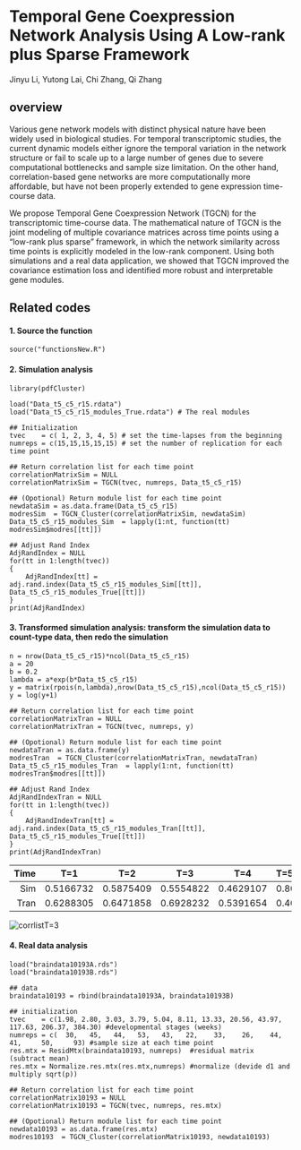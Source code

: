 # Temporal Gene Coexpression Network Analysis Using A Low-rank plus Sparse Framework

Jinyu Li, Yutong Lai, Chi Zhang, Qi Zhang 

## overview

Various gene network models with distinct physical nature have been widely used in biological studies. For temporal transcriptomic studies, the current dynamic models either ignore the temporal variation in the network structure or fail to scale up to a large number of genes due to severe computational bottlenecks and sample size limitation. On the other hand, correlation-based gene networks are more computationally more affordable, but have not been properly extended to gene expression time-course data.

We propose Temporal Gene Coexpression Network (TGCN) for the transcriptomic time-course data. The mathematical nature of TGCN is the joint modeling of multiple covariance matrices across time points using a “low-rank plus sparse” framework, in which the network similarity across time points is explicitly modeled in the low-rank component. Using both simulations and a real data application, we showed that TGCN improved the covariance estimation loss and identified more robust and interpretable gene modules.

## Related codes

#### 1. Source the function
```
source("functionsNew.R")
```
#### 2. Simulation analysis
```
library(pdfCluster)

load("Data_t5_c5_r15.rdata")
load("Data_t5_c5_r15_modules_True.rdata") # The real modules

## Initialization
tvec    = c( 1, 2, 3, 4, 5) # set the time-lapses from the beginning
numreps = c(15,15,15,15,15) # set the number of replication for each time point

## Return correlation list for each time point
correlationMatrixSim = NULL
correlationMatrixSim = TGCN(tvec, numreps, Data_t5_c5_r15)

## (Opotional) Return module list for each time point
newdataSim = as.data.frame(Data_t5_c5_r15)
modresSim  = TGCN_Cluster(correlationMatrixSim, newdataSim)
Data_t5_c5_r15_modules_Sim  = lapply(1:nt, function(tt) modresSim$modres[[tt]])

## Adjust Rand Index
AdjRandIndex = NULL
for(tt in 1:length(tvec))
{		
	AdjRandIndex[tt] = adj.rand.index(Data_t5_c5_r15_modules_Sim[[tt]], Data_t5_c5_r15_modules_True[[tt]])
}
print(AdjRandIndex)
```

#### 3. Transformed simulation analysis: transform the simulation data to count-type data, then redo the simulation
```
n = nrow(Data_t5_c5_r15)*ncol(Data_t5_c5_r15)
a = 20
b = 0.2
lambda = a*exp(b*Data_t5_c5_r15)
y = matrix(rpois(n,lambda),nrow(Data_t5_c5_r15),ncol(Data_t5_c5_r15))
y = log(y+1)

## Return correlation list for each time point
correlationMatrixTran = NULL
correlationMatrixTran = TGCN(tvec, numreps, y)

## (Opotional) Return module list for each time point
newdataTran = as.data.frame(y)
modresTran  = TGCN_Cluster(correlationMatrixTran, newdataTran)
Data_t5_c5_r15_modules_Tran  = lapply(1:nt, function(tt) modresTran$modres[[tt]])

## Adjust Rand Index
AdjRandIndexTran = NULL
for(tt in 1:length(tvec))
{		
	AdjRandIndexTran[tt] = adj.rand.index(Data_t5_c5_r15_modules_Tran[[tt]], Data_t5_c5_r15_modules_True[[tt]])
}
print(AdjRandIndexTran)
```
Time |T=1        |T=2        |T=3        |T=4        |T=5
----:|:---------:|:---------:|:---------:|:---------:|:---------
Sim  |0.5166732  |0.5875409  |0.5554822  |0.4629107  |0.8039664
Tran |0.6288305  |0.6471858  |0.6928232  |0.5391654  |0.4025173
![corrlistT=3](https://user-images.githubusercontent.com/46899273/56168094-c4573880-5f9f-11e9-93c0-fe95de7430af.PNG)

#### 4. Real data analysis
```
load("braindata10193A.rds")
load("braindata10193B.rds")

## data
braindata10193 = rbind(braindata10193A, braindata10193B)

## initialization
tvec    = c(1.98, 2.80, 3.03, 3.79, 5.04, 8.11, 13.33, 20.56, 43.97, 117.63, 206.37, 384.30) #developmental stages (weeks)
numreps = c(  30,   45,   44,   53,   43,   22,    33,    26,    44,     41,     50,     93) #sample size at each time point
res.mtx = ResidMtx(braindata10193, numreps)  #residual matrix (subtract mean)
res.mtx = Normalize.res.mtx(res.mtx,numreps) #normalize (devide d1 and multiply sqrt(p))

## Return correlation list for each time point
correlationMatrix10193 = NULL
correlationMatrix10193 = TGCN(tvec, numreps, res.mtx)

## (Opotional) Return module list for each time point
newdata10193 = as.data.frame(res.mtx)
modres10193  = TGCN_Cluster(correlationMatrix10193, newdata10193)
```



